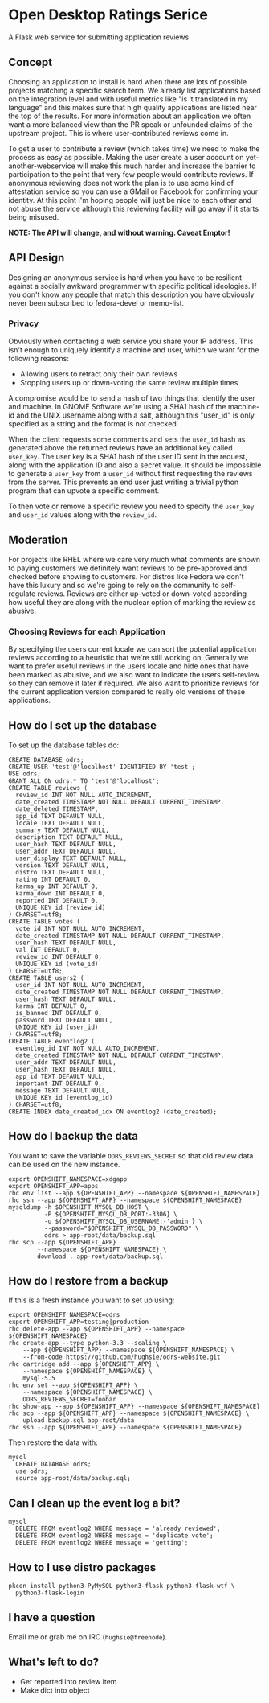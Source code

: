 # Open Desktop Ratings Serice

A Flask web service for submitting application reviews

## Concept

Choosing an application to install is hard when there are lots of
possible projects matching a specific search term.
We already list applications based on the integration level and with
useful metrics like "is it translated in my language" and this makes
sure that high quality applications are listed near the top of the results.
For more information about an application we often want a more balanced
view than the PR speak or unfounded claims of the upstream project.
This is where user-contributed reviews come in.

To get a user to contribute a review (which takes time) we need to make
the process as easy as possible.
Making the user create a user account on yet-another-webservice will
make this much harder and increase the barrier to participation to the
point that very few people would contribute reviews.
If anonymous reviewing does not work the plan is to use some kind of
attestation service so you can use a GMail or Facebook for confirming
your identity.
At this point I'm hoping people will just be nice to each other and not
abuse the service although this reviewing facility will go away if it
starts being misused.

**NOTE: The API will change, and without warning. Caveat Emptor!**

## API Design

Designing an anonymous service is hard when you have to be resilient
against a socially awkward programmer with specific political ideologies.
If you don't know any people that match this description you have
obviously never been subscribed to fedora-devel or memo-list.

### Privacy

Obviously when contacting a web service you share your IP address.
This isn't enough to uniquely identify a machine and user, which we
want for the following reasons:

 * Allowing users to retract only their own reviews
 * Stopping users up or down-voting the same review multiple times

A compromise would be to send a hash of two things that identify the
user and machine.
In GNOME Software we're using a SHA1 hash of the machine-id and the
UNIX username along with a salt, although this "user_id" is only
specified as a string and the format is not checked.

When the client requests some comments and sets the `user_id` hash as
generated above the returned reviews have an additional key called
`user_key`.
The user key is a SHA1 hash of the user ID sent in the request, along
with the application ID and also a secret value.
It should be impossible to generate a `user_key` from a `user_id`
without first requesting the reviews from the server.
This prevents an end user just writing a trivial python program that
can upvote a specific comment.

To then vote or remove a specific review you need to specify the
`user_key` and `user_id` values along with the `review_id`.

## Moderation

For projects like RHEL where we care very much what comments are shown
to paying customers we definitely want reviews to be pre-approved and
checked before showing to customers.
For distros like Fedora we don't have this luxury and so we're going to
rely on the community to self-regulate reviews.
Reviews are either up-voted or down-voted according how useful they are
along with the nuclear option of marking the review as abusive.

### Choosing Reviews for each Application

By specifying the users current locale we can sort the potential
application reviews according to a heuristic that we're still working on.
Generally we want to prefer useful reviews in the users locale and hide
ones that have been marked as abusive, and we also want to indicate the
users self-review so they can remove it later if required.
We also want to prioritize reviews for the current application version
compared to really old versions of these applications.

## How do I set up the database ##

To set up the database tables do:

    CREATE DATABASE odrs;
    CREATE USER 'test'@'localhost' IDENTIFIED BY 'test';
    USE odrs;
    GRANT ALL ON odrs.* TO 'test'@'localhost';
    CREATE TABLE reviews (
      review_id INT NOT NULL AUTO_INCREMENT,
      date_created TIMESTAMP NOT NULL DEFAULT CURRENT_TIMESTAMP,
      date_deleted TIMESTAMP,
      app_id TEXT DEFAULT NULL,
      locale TEXT DEFAULT NULL,
      summary TEXT DEFAULT NULL,
      description TEXT DEFAULT NULL,
      user_hash TEXT DEFAULT NULL,
      user_addr TEXT DEFAULT NULL,
      user_display TEXT DEFAULT NULL,
      version TEXT DEFAULT NULL,
      distro TEXT DEFAULT NULL,
      rating INT DEFAULT 0,
      karma_up INT DEFAULT 0,
      karma_down INT DEFAULT 0,
      reported INT DEFAULT 0,
      UNIQUE KEY id (review_id)
    ) CHARSET=utf8;
    CREATE TABLE votes (
      vote_id INT NOT NULL AUTO_INCREMENT,
      date_created TIMESTAMP NOT NULL DEFAULT CURRENT_TIMESTAMP,
      user_hash TEXT DEFAULT NULL,
      val INT DEFAULT 0,
      review_id INT DEFAULT 0,
      UNIQUE KEY id (vote_id)
    ) CHARSET=utf8;
    CREATE TABLE users2 (
      user_id INT NOT NULL AUTO_INCREMENT,
      date_created TIMESTAMP NOT NULL DEFAULT CURRENT_TIMESTAMP,
      user_hash TEXT DEFAULT NULL,
      karma INT DEFAULT 0,
      is_banned INT DEFAULT 0,
      password TEXT DEFAULT NULL,
      UNIQUE KEY id (user_id)
    ) CHARSET=utf8;
    CREATE TABLE eventlog2 (
      eventlog_id INT NOT NULL AUTO_INCREMENT,
      date_created TIMESTAMP NOT NULL DEFAULT CURRENT_TIMESTAMP,
      user_addr TEXT DEFAULT NULL,
      user_hash TEXT DEFAULT NULL,
      app_id TEXT DEFAULT NULL,
      important INT DEFAULT 0,
      message TEXT DEFAULT NULL,
      UNIQUE KEY id (eventlog_id)
    ) CHARSET=utf8;
    CREATE INDEX date_created_idx ON eventlog2 (date_created);

## How do I backup the data ##

You want to save the variable `ODRS_REVIEWS_SECRET` so that old review data
can be used on the new instance.

    export OPENSHIFT_NAMESPACE=xdgapp
    export OPENSHIFT_APP=apps
    rhc env list --app ${OPENSHIFT_APP} --namespace ${OPENSHIFT_NAMESPACE}
    rhc ssh --app ${OPENSHIFT_APP} --namespace ${OPENSHIFT_NAMESPACE}
    mysqldump -h $OPENSHIFT_MYSQL_DB_HOST \
              -P ${OPENSHIFT_MYSQL_DB_PORT:-3306} \
              -u ${OPENSHIFT_MYSQL_DB_USERNAME:-'admin'} \
              --password="$OPENSHIFT_MYSQL_DB_PASSWORD" \
              odrs > app-root/data/backup.sql
    rhc scp --app ${OPENSHIFT_APP}
            --namespace ${OPENSHIFT_NAMESPACE} \
            download . app-root/data/backup.sql

## How do I restore from a backup ##

If this is a fresh instance you want to set up using:

    export OPENSHIFT_NAMESPACE=odrs
    export OPENSHIFT_APP=testing|production
    rhc delete-app --app ${OPENSHIFT_APP} --namespace ${OPENSHIFT_NAMESPACE}
    rhc create-app --type python-3.3 --scaling \
        --app ${OPENSHIFT_APP} --namespace ${OPENSHIFT_NAMESPACE} \
        --from-code https://github.com/hughsie/odrs-website.git
    rhc cartridge add --app ${OPENSHIFT_APP} \
        --namespace ${OPENSHIFT_NAMESPACE} \
        mysql-5.5
    rhc env set --app ${OPENSHIFT_APP} \
        --namespace ${OPENSHIFT_NAMESPACE} \
        ODRS_REVIEWS_SECRET=foobar
    rhc show-app --app ${OPENSHIFT_APP} --namespace ${OPENSHIFT_NAMESPACE}
    rhc scp --app ${OPENSHIFT_APP} --namespace ${OPENSHIFT_NAMESPACE} \
        upload backup.sql app-root/data
    rhc ssh --app ${OPENSHIFT_APP} --namespace ${OPENSHIFT_NAMESPACE}

Then restore the data with:

    mysql
      CREATE DATABASE odrs;
      use odrs;
      source app-root/data/backup.sql;

## Can I clean up the event log a bit? ##

    mysql
      DELETE FROM eventlog2 WHERE message = 'already reviewed';
      DELETE FROM eventlog2 WHERE message = 'duplicate vote';
      DELETE FROM eventlog2 WHERE message = 'getting';

## How to I use distro packages ##

    pkcon install python3-PyMySQL python3-flask python3-flask-wtf \
      python3-flask-login

## I have a question

Email me or grab me on IRC (`hughsie@freenode`).

## What's left to do?

* Get reported into review item
* Make dict into object
